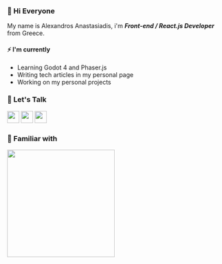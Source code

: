 

### 👋  Hi Everyone

My name is Alexandros Anastasiadis,  i'm ***Front-end / React.js Developer*** from Greece.



#### ⚡ I'm currently
- Learning Godot 4 and Phaser.js
- Writing tech articles in my personal page
- Working on my personal projects

### 💬  Let's Talk

<a href="https://linkedin.com/in/tuxanasgr"><img width="28px" src="https://skillicons.dev/icons?i=linkedin&theme=dark&perline=1"/></a>
<a href="https://codepen.io/tuxanasgr"><img width="28px" src="https://skillicons.dev/icons?i=codepen&theme=dark&perline=1"/></a>
<a href="https://instagram.com/tuxanasgr"><img width="28px" src="https://skillicons.dev/icons?i=instagram&theme=dark&perline=1"/></a>



### 🚀 Familiar with

<img src="https://skillicons.dev/icons?i=ts,js,electron,react,redux,nextjs,docker,laravel,php,mysql,python,qt,wordpress,git,sass,vite,jest,astro&theme=dark&perline=6" width="250px"/>
